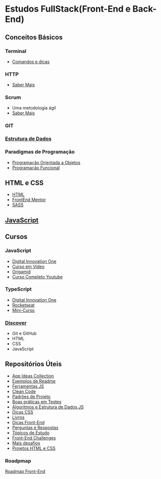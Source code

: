 # Estudos FullStack(Front-End e Back-End)

## Conceitos Básicos
### Terminal
- [Comandos e dicas](Conceitos/Terminal.md)

### HTTP
- [Saber Mais](Conceitos/http.md)

### Scrum
- Uma metodologia ágil
- [Saber Mais](Conceitos/scrum.md)

### GIT

### [Estrutura de Dados](Conceitos/EstruturaDados.md)

### Paradigmas de Programação
- [Programação Orientada a Objetos](Conceitos/poo.md)
- [Programação Funcional](Conceitos/pf.md)

## HTML e CSS
 - [HTML](HTML/README.md)
 - [FrontEnd Mentor](https://www.frontendmentor.io/)
 - [SASS](SCSS/README.md)

## [JavaScript](JavaScript/readme.md)

## Cursos
### JavaScript
  - [Digital Innovation One](https://web.digitalinnovation.one/browse?filter=JavaScript)
  - [Curso em Vídeo](https://www.cursoemvideo.com/course/javascript/)
  - [Origamid](https://youtube.com/playlist?list=PL9rc_FjKlX39T78CUANwmdta_d1CgUtMt)
  - [Curso Completo Youtube](https://youtu.be/i6Oi-YtXnAU)
### TypeScript
  - [Digital Innovation One](https://web.digitalinnovation.one/browse?filter=TypeScript)
  - [Rocketseat](https://youtu.be/0mYq5LrQN1s)
  - [Mini-Curso](https://www.youtube.com/playlist?list=PLlAbYrWSYTiPanrzauGa7vMuve7_vnXG_)
### [Discover](https://app.rocketseat.com.br/discover)
  - Git e GitHub
  - HTML
  - CSS
  - JavaScript
 
## Repositórios Úteis
- [App Ideas Collection](https://github.com/florinpop17/app-ideas)
- [Exemplos de Readme](https://github.com/iuricode/readme-template)
- [Ferramentas JS](https://github.com/verekia/js-stack-from-scratch)
- [Clean Code](https://github.com/ryanmcdermott/clean-code-javascript)
- [Padrões de Projeto](https://github.com/elsewhencode/project-guidelines)
- [Boas práticas em Testes](https://github.com/goldbergyoni/javascript-testing-best-practices)
- [Algoritmos e Estrutura de Dados JS](https://github.com/trekhleb/javascript-algorithms)
- [Dicas CSS](https://github.com/AllThingsSmitty/css-protips)
- [Livros](https://github.com/EbookFoundation/free-programming-books/blob/master/books/free-programming-books-pt_BR.md)
- [Dicas Front-End](https://github.com/thedaviddias/Front-End-Checklist)
- [Perguntas e Respostas](https://github.com/lydiahallie/javascript-questions/blob/master/pt-BR/README_pt_BR.md)
- [Tópicos de Estudo](https://github.com/jwasham/coding-interview-university/blob/main/translations/README-ptbr.md)
- [Front-End Challenges](https://github.com/felipefialho/frontend-challenges)
- [Mais desafios](https://www.devchallenge.com.br/)
- [Projetos HTML e CSS](https://github.com/rafaballerini/10ProjetosHTMLeCSS)


### Roadpmap
[Roadmap Front-End](https://github.com/iuricode/front-end-do-zero)
